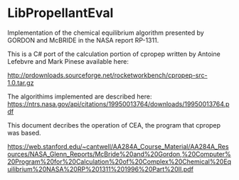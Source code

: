 # LibPropellantEval
Implementation of the chemical equilibrium algorithm presented by GORDON and McBRIDE in the NASA report RP-1311.

This is a C# port of the calculation portion of cpropep written by Antoine Lefebvre and Mark Pinese available here:

http://prdownloads.sourceforge.net/rocketworkbench/cpropep-src-1.0.tar.gz


The algorithims implemented are described here:
https://ntrs.nasa.gov/api/citations/19950013764/downloads/19950013764.pdf

This document decribes the operation of CEA, the program that cpropep was based.

https://web.stanford.edu/~cantwell/AA284A_Course_Material/AA284A_Resources/NASA_Glenn_Reports/McBride%20and%20Gordon,%20Computer%20Program%20for%20Calculation%20of%20Complex%20Chemical%20Equilibrium%20NASA%20RP%201311%201996%20Part%20II.pdf

